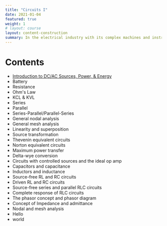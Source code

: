 ```yaml
---
title: "Circuits I"
date: 2021-01-04
featured: true
weight: 1
# layout: course
layout: content-construction
summary: In the electrical industry with its complex machines and instruments, it is easy to be overwhelmed by electrical engineering field and think that everything is complicated and difficult. However, with a strong knowledge of the basic concepts of electricity, it is possible to breakdown complicated systems to a simple, manageable circuit. Thus, in this chapter we will investigate the fundamental concepts, principles, and terminologies involved in electrical circuits.
---
```


# Contents
- [Introduction to DC/AC Sources, Power, & Energy](1.1-introduction)
- Battery
- Resistance
- Ohm's Law
- KCL & KVL
- Series
- Parallel
- Series-Parallel/Parallel-Series
- General nodal analysis
- General mesh analysis
- Linearity and superposition
- Source transformation
- Thevenin equivalent circuits
- Norton equivalent circuits
- Maximum power transfer
- Delta-wye conversion
- Circuits with controlled sources and the ideal op amp
- Capacitors and capacitance
- Inductors and inductance
- Source-free RL and RC circuits
- Driven RL and RC circuits
- Source-free series and parallel RLC circuits
- Complete response of RLC circuits
- The phasor concept and phasor diagram
- Concept of Impedance and admittance
- Nodal and mesh analysis
- Hello
- world
